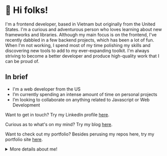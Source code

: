 # 👋 Hi folks!

I'm a frontend developer, based in Vietnam but originally from the United States. I'm a curious and adventurous person who loves learning about new frameworks and libraries. Although my main focus is on the frontend, I've recently dabbled in a few backend projects, which has been a lot of fun. When I'm not working, I spend most of my time polishing my skills and discovering new tools to add to my ever-expanding toolkit. I'm always striving to become a better developer and produce high-quality work that I can be proud of.

## In brief

- I'm a web developer from the US
- I’m currently spending an intense amount of time on personal projects
- I’m looking to collaborate on anything related to Javascript or Web Development

Want to get in touch? Try my LinkedIn profile [here](https://www.linkedin.com/in/corriestroup).

  Curious as to what's on my mind? Try my blog [here](https://corries-devblog.web.app).
  
  Want to check out my portfolio? Besides perusing my repos here, try my portfolio site [here](https://corrie-stroup.web.app).
  <details>
  <summary>More details about me!</summary>
  
## My skills
  
  ### I excel at:
  
  - Javascript 
  - Typescript
  - ReactJS
  - HTML
  - CSS/SCSS
  - Tailwind CSS
  - Vite
  
  ### I've worked with:
  - NodeJS
  - Express
  - MongoDB
  - Python
  - Django
  - Java
  - Angular
  
 ## Languages
  
  |Language | Familiarity |
  |---------|-------------|
  |English  | Native      |
  |German   | B1          |
  |Vietnamese| A2      |
  |Japanese | N4       |
  
  ## What I'm currently working on:
  - My movie lookup app MovieHound
  - Exploring animation libraries
  - Polishing my portfolio
  </details>
  
<!---
Cililocwee/Cililocwee is a ✨ special ✨ repository because its `README.md` (this file) appears on your GitHub profile.
You can click the Preview link to take a look at your changes.
--->

